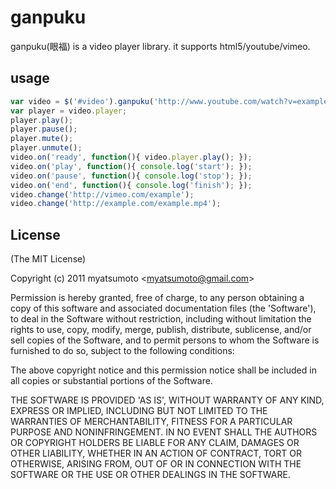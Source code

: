 # ganpuku
ganpuku(眼福) is a video player library. it supports html5/youtube/vimeo.

## usage
```javascript
var video = $('#video').ganpuku('http://www.youtube.com/watch?v=example');
var player = video.player;
player.play();
player.pause();
player.mute();
player.unmute();
video.on('ready', function(){ video.player.play(); });
video.on('play', function(){ console.log('start'); });
video.on('pause', function(){ console.log('stop'); });
video.on('end', function(){ console.log('finish'); });
video.change('http://vimeo.com/example');
video.change('http://example.com/example.mp4');
```

## License

(The MIT License)

Copyright (c) 2011 myatsumoto &lt;myatsumoto@gmail.com&gt;

Permission is hereby granted, free of charge, to any person obtaining
a copy of this software and associated documentation files (the
'Software'), to deal in the Software without restriction, including
without limitation the rights to use, copy, modify, merge, publish,
distribute, sublicense, and/or sell copies of the Software, and to
permit persons to whom the Software is furnished to do so, subject to
the following conditions:

The above copyright notice and this permission notice shall be
included in all copies or substantial portions of the Software.

THE SOFTWARE IS PROVIDED 'AS IS', WITHOUT WARRANTY OF ANY KIND,
EXPRESS OR IMPLIED, INCLUDING BUT NOT LIMITED TO THE WARRANTIES OF
MERCHANTABILITY, FITNESS FOR A PARTICULAR PURPOSE AND NONINFRINGEMENT.
IN NO EVENT SHALL THE AUTHORS OR COPYRIGHT HOLDERS BE LIABLE FOR ANY
CLAIM, DAMAGES OR OTHER LIABILITY, WHETHER IN AN ACTION OF CONTRACT,
TORT OR OTHERWISE, ARISING FROM, OUT OF OR IN CONNECTION WITH THE
SOFTWARE OR THE USE OR OTHER DEALINGS IN THE SOFTWARE.

